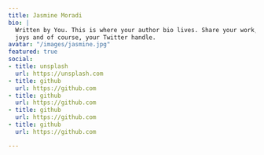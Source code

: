 ```yaml
---
title: Jasmine Moradi
bio: |
  Written by You. This is where your author bio lives. Share your work, your
  joys and of course, your Twitter handle.
avatar: "/images/jasmine.jpg"
featured: true
social:
- title: unsplash
  url: https://unsplash.com
- title: github
  url: https://github.com
- title: github
  url: https://github.com
- title: github
  url: https://github.com
- title: github
  url: https://github.com

---
```

